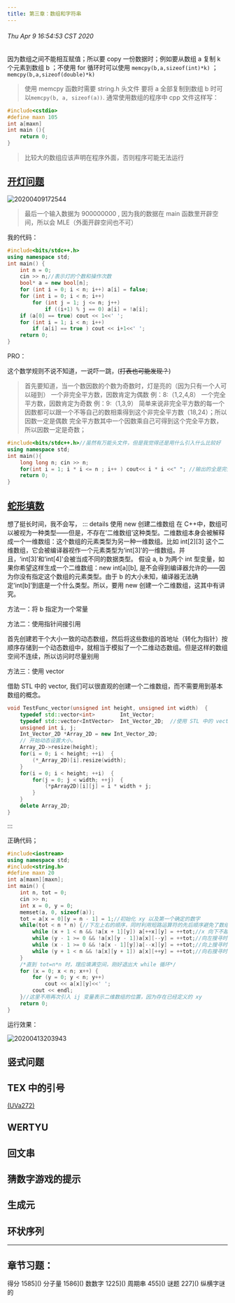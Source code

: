 ```yaml
---
title: 第三章：数组和字符串
---
```


###### Thu Apr 9 16:54:53 CST 2020

因为数组之间不能相互赋值；所以要 copy 一份数据时；例如要从数组 a 复制 k 个元素到数组 b ；不使用 for 循环时可以使用 
`memcpy(b,a,sizeof(int)*k)` ； `memcpy(b,a,sizeof(double)*k)` 

> 使用 memcpy 函数时需要 string.h 头文件 要将 a 全部复制到数组 b 时可以`memcpy(b, a, sizeof(a))`.
通常使用数组的程序中
cpp 文件这样写：

```cpp
#include<cstdio>
#define maxn 105
int a[maxn]
int main (){
    return 0;
}
```
>比较大的数组应该声明在程序外面，否则程序可能无法运行

## [开灯问题](https://www.luogu.com.cn/problem/P1876)  

![20200409172544](https://raw.githubusercontent.com/fengwei2002/Pictures_02/master/img/20200409172544.png)
>最后一个输入数据为 900000000 , 因为我的数据在 main 函数里开辟空间，所以会 MLE（外面开辟空间也不可）

我的代码：
``` cpp
#include<bits/stdc++.h>
using namespace std;
int main() {
	int n = 0;
	cin >> n;//表示灯的个数和操作次数
	bool* a = new bool[n];
	for (int i = 0; i < n; i++) a[i] = false;
	for (int i = 0; i < n; i++)
		for (int j = 1; j <= n; j++)
			if ((i+1) % j == 0) a[i] = !a[i];
	if (a[0] == true) cout << 1<<' ';
	for (int i = 1; i < n; i++)
		if (a[i] == true ) cout << i+1<<' ';
	return 0;
}
```

PRO：

这个数学规则不说不知道，一说吓一跳，(~~打表也可能发现？~~)

> 首先要知道，当一个数因数的个数为奇数时，灯是亮的（因为只有一个人可以碰到）
> 一个非完全平方数，因数肯定为偶数 例：8:（1,2,4,8）
> 一个完全平方数，因数肯定为奇数 例：9:（1,3,9）
> 简单来说非完全平方数的每一个因数都可以跟一个不等自己的数相乘得到这个非完全平方数（18,24）；所以因数一定是偶数
> 完全平方数其中一个因数乘自己可得到这个完全平方数，所以因数一定是奇数；

``` cpp
#include<bits/stdc++.h>//虽然有万能头文件，但是我觉得还是用什么引入什么比较好
using namespace std;
int main(){
    long long n; cin >> n;
    for(int i = 1; i * i <= n ; i++ ) cout<< i * i <<" "; //输出的全是完全平方数
    return 0;
}
```

## [蛇形填数](https://vjudge.net/problem/%E8%AE%A1%E8%92%9C%E5%AE%A2-T1410)

想了挺长时间，我不会写，
::: details 使用 new 创建二维数组
在 C++中，数组可以被视为一种类型——但是，不存在‘二维数组’这种类型。二维数组本身会被解释成一个一维数组：这个数组的元素类型为另一种一维数组。比如 int[2][3] 这个二维数组，它会被编译器视作一个元素类型为‘int[3]’的一维数组。并且，‘int[3]’和'int[4]'会被当成不同的数据类型。
假设 a, b 为两个 int 型变量，如果你希望这样生成一个二维数组：new int[a][b], 是不会得到编译器允许的——因为你没有指定这个数组的元素类型。由于 b 的大小未知，编译器无法确定‘int[b]’到底是一个什么类型。所以，要用 new 创建一个二维数组，这其中有讲究。

方法一：将 b 指定为一个常量

方法二：使用指针间接引用

首先创建若干个大小一致的动态数组，然后将这些数组的首地址（转化为指针）按顺序存储到一个动态数组中，就相当于模拟了一个二维动态数组。但是这样的数组空间不连续，所以访问时尽量别用

方法三：使用 vector

借助 STL 中的 vector, 我们可以很直观的创建一个二维数组，而不需要用到基本数组的概念。
```cpp
void TestFunc_vector(unsigned int height, unsigned int width)  {  
    typedef std::vector<int>        Int_Vector;  
    typedef std::vector<IntVector>  Int_Vector_2D;  //使用 STL 中的 vector 进行定义
    unsigned int i, j;  
    Int_Vector_2D *Array_2D = new Int_Vector_2D;  
    // 开始动态设置大小。
    Array_2D->resize(height);
    for(i = 0; i < height; ++i)  {
        (*_Array_2D)[i].resize(width);  
    }
    for(i = 0; i < height; ++i)  {
        for(j = 0; j < width; ++j)  {
            (*pArray2D)[i][j] = i * width + j;  
        }  
    }
    delete Array_2D;  
}  
```
:::

正确代码；
``` cpp
#include<iostream>
using namespace std;
#include<string.h>
#define maxn 20
int a[maxn][maxn];
int main() {
    int n, tot = 0;
    cin >> n;
    int x = 0, y = 0;
    memset(a, 0, sizeof(a));
    tot = a[x = 0][y = n - 1] = 1;//初始化 xy 以及第一个确定的数字
    while(tot < n * n) {//下左上右的顺序，同时利用短路运算符的先后顺序避免了数组的越界访问
        while (x + 1 < n && !a[x + 1][y]) a[++x][y] = ++tot;//x 向下不越界并且下一项是 0，就往下衍生一格，直到不满足条件退出
        while (y - 1 >= 0 && !a[x][y - 1])a[x][--y] = ++tot;//向左搜寻时，数字 y 不越界 (>=0），并且 a[x][y - 1] 为 0，就往左衍生一格，直到不满足条件退出
        while (x - 1 >= 0 && !a[x - 1][y])a[--x][y] = ++tot;//向上搜寻时，数字 x 不越界 (>= 0），并且 a[x-1][y] 为 0，就往上衍生一格，直到不满足条件退出
        while (y + 1 < n && !a[x][y + 1]) a[x][++y] = ++tot;//向右搜寻时，y 向右不越界并且往右的下一项是 0，就往右衍生一格，直到不满足条件退出
    } 
    /*直到 tot=n*n 时，理应填满空间，刚好退出大 while 循环*/
    for (x = 0; x < n; x++) {
        for (y = 0; y < n; y++)
            cout << a[x][y]<<' ';
        cout << endl;
    }//这里不用再次引入 ij 变量表示二维数组的位置，因为存在已经定义的 xy
    return 0;
}
```

运行效果：

![20200413203943](https://raw.githubusercontent.com/fengwei2002/Pictures_02/master/img/20200413203943.png)

## 竖式问题

## TEX 中的引号 

[(UVa272)](../UVa/UVa272.md)

## WERTYU

## 回文串

## 猜数字游戏的提示

## 生成元

## 环状序列

***

## 章节习题：

得分 1585]()
分子量 1586]()
数数字 1225]()
周期串 455]()
谜题 227]()
纵横字谜的
